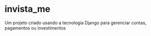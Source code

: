 # invista_me
Um projeto criado usando a tecnologia Django para gerenciar contas, pagamentos ou investimentos
